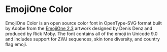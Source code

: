 # EmojiOne Color

EmojiOne Color is an open source color font in OpenType-SVG format built by Adobe
from the [EmojiOne 2.3] artwork designed by Denis Denz and produced by Rick Moby.
The font contains all of the emoji in Unicode 9.0 and includes support for ZWJ
sequences, skin tone diversity, and country flag emoji.

[EmojiOne 2.3]: https://www.emojione.com/emoji/v2

